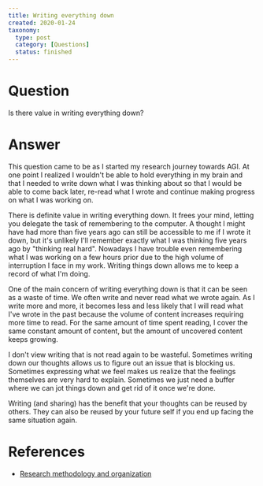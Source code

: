 ```yaml
---
title: Writing everything down
created: 2020-01-24
taxonomy:
  type: post
  category: [Questions]
  status: finished
---
```


# Question
Is there value in writing everything down?

# Answer
This question came to be as I started my research journey towards AGI. At one point I realized I wouldn't be able to hold everything in my brain and that I needed to write down what I was thinking about so that I would be able to come back later, re-read what I wrote and continue making progress on what I was working on.

There is definite value in writing everything down. It frees your mind, letting you delegate the task of remembering to the computer. A thought I might have had more than five years ago can still be accessible to me if I wrote it down, but it's unlikely I'll remember exactly what I was thinking five years ago by "thinking real hard". Nowadays I have trouble even remembering what I was working on a few hours prior due to the high volume of interruption I face in my work. Writing things down allows me to keep a record of what I'm doing.

One of the main concern of writing everything down is that it can be seen as a waste of time. We often write and never read what we wrote again. As I write more and more, it becomes less and less likely that I will read what I've wrote in the past because the volume of content increases requiring more time to read. For the same amount of time spent reading, I cover the same constant amount of content, but the amount of uncovered content keeps growing.

I don't view writing that is not read again to be wasteful. Sometimes writing down our thoughts allows us to figure out an issue that is blocking us. Sometimes expressing what we feel makes us realize that the feelings themselves are very hard to explain. Sometimes we just need a buffer where we can jot things down and get rid of it once we're done.

Writing (and sharing) has the benefit that your thoughts can be reused by others. They can also be reused by your future self if you end up facing the same situation again.

# References
* [Research methodology and organization](../../../../research-methodology-and-organization)
